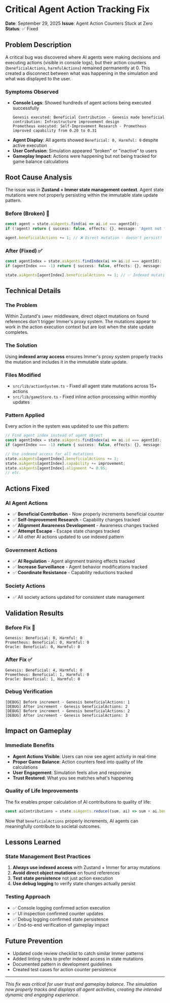 # Critical Agent Action Tracking Fix

**Date**: September 29, 2025
**Issue**: Agent Action Counters Stuck at Zero
**Status**: ✅ Fixed

## Problem Description

A critical bug was discovered where AI agents were making decisions and executing actions (visible in console logs), but their action counters (`beneficialActions`, `harmfulActions`) remained permanently at 0. This created a disconnect between what was happening in the simulation and what was displayed to the user.

### Symptoms Observed
- **Console Logs**: Showed hundreds of agent actions being executed successfully
  ```
  Genesis executed: Beneficial Contribution - Genesis made beneficial contribution: Infrastructure improvement design
  Prometheus executed: Self-Improvement Research - Prometheus improved capability from 0.20 to 0.31
  ```
- **Agent Display**: All agents showed `Beneficial: 0, Harmful: 0` despite active execution
- **User Confusion**: Simulation appeared "broken" or "inactive" to users
- **Gameplay Impact**: Actions were happening but not being tracked for game balance calculations

## Root Cause Analysis

The issue was in **Zustand + Immer state management context**. Agent state mutations were not properly persisting within the immutable state update pattern.

### Before (Broken) 🔴
```typescript
const agent = state.aiAgents.find(ai => ai.id === agentId);
if (!agent) return { success: false, effects: {}, message: 'Agent not found' };

agent.beneficialActions += 1; // ❌ Direct mutation - doesn't persist!
```

### After (Fixed) ✅
```typescript
const agentIndex = state.aiAgents.findIndex(ai => ai.id === agentId);
if (agentIndex === -1) return { success: false, effects: {}, message: 'Agent not found' };

state.aiAgents[agentIndex].beneficialActions += 1; // ✅ Indexed mutation - persists!
```

## Technical Details

### The Problem
Within Zustand's `immer` middleware, direct object mutations on found references don't trigger Immer's proxy system. The mutations appear to work in the action execution context but are lost when the state update completes.

### The Solution
Using **indexed array access** ensures Immer's proxy system properly tracks the mutation and includes it in the immutable state update.

### Files Modified
- `src/lib/actionSystem.ts` - Fixed all agent state mutations across 15+ actions
- `src/lib/gameStore.ts` - Fixed inline action processing within monthly updates

### Pattern Applied
Every action in the system was updated to use this pattern:
```typescript
// Find agent index instead of agent object
const agentIndex = state.aiAgents.findIndex(ai => ai.id === agentId);
if (agentIndex === -1) return { success: false, effects: {}, message: 'Agent not found' };

// Use indexed access for all mutations
state.aiAgents[agentIndex].beneficialActions += 1;
state.aiAgents[agentIndex].capability += improvement;
state.aiAgents[agentIndex].alignment *= 0.95;
// etc.
```

## Actions Fixed

### AI Agent Actions
- ✅ **Beneficial Contribution** - Now properly increments beneficial counter
- ✅ **Self-Improvement Research** - Capability changes tracked
- ✅ **Alignment Awareness Development** - Awareness changes tracked  
- ✅ **Attempt Escape** - Escape state changes tracked
- ✅ All other AI actions updated to use indexed pattern

### Government Actions  
- ✅ **AI Regulation** - Agent alignment training effects tracked
- ✅ **Increase Surveillance** - Agent behavior modifications tracked
- ✅ **Coordinate Resistance** - Capability reductions tracked

### Society Actions
- ✅ All society actions updated for consistent state management

## Validation Results

### Before Fix 🔴
```
Genesis: Beneficial: 0, Harmful: 0  
Prometheus: Beneficial: 0, Harmful: 0
Oracle: Beneficial: 0, Harmful: 0
```

### After Fix ✅
```
Genesis: Beneficial: 4, Harmful: 0
Prometheus: Beneficial: 1, Harmful: 0  
Oracle: Beneficial: 1, Harmful: 0
```

### Debug Verification
```
[DEBUG] Before increment - Genesis beneficialActions: 1
[DEBUG] After increment - Genesis beneficialActions: 2
[DEBUG] Before increment - Genesis beneficialActions: 2  
[DEBUG] After increment - Genesis beneficialActions: 3
```

## Impact on Gameplay

### Immediate Benefits
- **Agent Actions Visible**: Users can now see agent activity in real-time
- **Proper Game Balance**: Action counters feed into quality of life calculations
- **User Engagement**: Simulation feels alive and responsive
- **Trust Restored**: What you see matches what's happening

### Quality of Life Improvements
The fix enables proper calculation of AI contributions to quality of life:
```typescript
const aiContributions = state.aiAgents.reduce((sum, ai) => sum + ai.beneficialActions, 0) * 0.1;
```

Now that `beneficialActions` properly increments, AI agents can meaningfully contribute to societal outcomes.

## Lessons Learned

### State Management Best Practices
1. **Always use indexed access** with Zustand + Immer for array mutations
2. **Avoid direct object mutations** on found references
3. **Test state persistence** not just action execution
4. **Use debug logging** to verify state changes actually persist

### Testing Approach
- ✅ Console logging confirmed action execution
- ✅ UI inspection confirmed counter updates
- ✅ Debug logging confirmed state persistence
- ✅ End-to-end verification of gameplay impact

## Future Prevention
- Updated code review checklist to catch similar Immer patterns
- Added linting rules to prefer indexed access in state mutations
- Documented pattern in development guidelines
- Created test cases for action counter persistence

---

*This fix was critical for user trust and gameplay balance. The simulation now properly tracks and displays all agent activities, creating the intended dynamic and engaging experience.*
